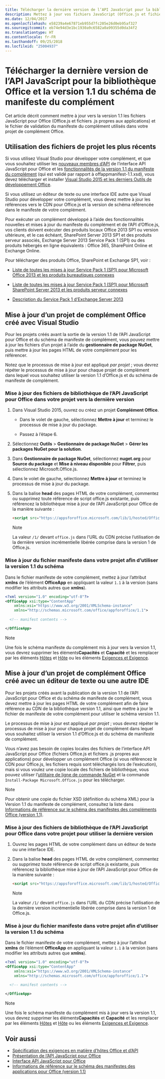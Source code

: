 ```yaml
---
title: Télécharger la dernière version de l’API JavaScript pour la bibliothèque Office et la version 1.1 du schéma de manifeste du complément
description: Mettez à jour vos fichiers JavaScript (Office.js et fichiers .js propres aux applications) et le fichier de validation du manifeste du complément utilisés dans votre projet de complément Office vers la version 1.1.
ms.date: 12/04/2017
ms.openlocfilehash: e58239a4e67871eb955d7fc205e26d0eb95af327
ms.sourcegitcommit: eb74e94d3e1bc1930a9c6582a0a99355d0da34f2
ms.translationtype: HT
ms.contentlocale: fr-FR
ms.lasthandoff: 09/25/2018
ms.locfileid: "25004937"
---
```

# <a name="update-to-the-latest-javascript-api-for-office-library-and-version-11-add-in-manifest-schema"></a>Télécharger la dernière version de l’API JavaScript pour la bibliothèque Office et la version 1.1 du schéma de manifeste du complément

Cet article décrit comment mettre à jour vers la version 1.1 les fichiers JavaScript pour Office (Office.js et fichiers .js propres aux applications) et le fichier de validation du manifeste du complément utilisés dans votre projet de complément Office.

## <a name="use-the-most-up-to-date-project-files"></a>Utilisation des fichiers de projet les plus récents

Si vous utilisez Visual Studio pour développer votre complément, et que vous souhaitez utiliser les [nouveaux membres d’API](https://docs.microsoft.com/javascript/office/what's-changed-in-the-javascript-api-for-office?view=office-js) de l’interface API JavaScript pour Office et les [fonctionnalités de la version 1.1 du manifeste du complément](../develop/add-in-manifests.md) (qui est validé par rapport à offappmanifest-1.1.xsd), vous devez télécharger et installer [Visual Studio 2015 et les derniers Outils de développement Office](https://www.visualstudio.com/features/office-tools-vs).

Si vous utilisez un éditeur de texte ou une interface IDE autre que Visual Studio pour développer votre complément, vous devez mettre à jour les références vers le CDN pour Office.js et la version de schéma référencée dans le manifeste de votre complément.

Pour exécuter un complément développé à l’aide des fonctionnalités nouvelles et mises à jour du manifeste du complément et de l’API d’Office.js, vos clients doivent exécuter des produits locaux Office 2013 SP1 ou version ultérieure, et le cas échéant, SharePoint Server 2013 SP1 et des produits serveur associés, Exchange Server 2013 Service Pack 1 (SP1) ou des produits hébergés en ligne équivalents : Office 365, SharePoint Online et Exchange Online.

Pour télécharger des produits Office, SharePoint et Exchange SP1, voir :

- [Liste de toutes les mises à jour Service Pack 1 (SP1) pour Microsoft Office 2013 et les produits bureautiques connexes](http://support.microsoft.com/kb/2850036)
    
- [Liste de toutes les mises à jour Service Pack 1 (SP1) pour Microsoft SharePoint Server 2013 et les produits serveur connexes](http://support.microsoft.com/kb/2850035)
    
- [Description du Service Pack 1 d’Exchange Server 2013](http://support.microsoft.com/kb/2926248)
    

## <a name="updating-an-office-add-in-project-created-with-visual-studio"></a>Mise à jour d’un projet de complément Office créé avec Visual Studio

Pour les projets créés avant la sortie de la version 1.1 de l’API JavaScript pour Office et du schéma de manifeste de complément, vous pouvez mettre à jour les fichiers d’un projet à l’aide du  **gestionnaire de package NuGet**, puis mettre à jour les pages HTML de votre complément pour les référencer. 

Notez que le processus de mise à jour est appliqué  _par projet_  ; vous devrez répéter le processus de mise à jour pour chaque projet de complément dans lequel vous souhaitez utiliser la version 1.1 d’Office.js et du schéma de manifeste de complément.


### <a name="update-the-javascript-api-for-office-library-files-in-your-project-to-the-newest-release"></a>Mise à jour des fichiers de bibliothèque de l’API JavaScript pour Office dans votre projet vers la dernière version


1. Dans Visual Studio 2015, ouvrez ou créez un projet **Complément Office**.
    
      - Dans le volet de gauche, sélectionnez **Mettre à jour** et terminez le processus de mise à jour du package.
    
      - Passez à l’étape 6.
    
2. Sélectionnez **Outils**  >  **Gestionnaire de package NuGet**  >  **Gérer les packages NuGet pour la solution**.
    
3. Dans **Gestionnaire de package NuGet**, sélectionnez  **nuget.org** pour **Source du package** et **Mise à niveau disponible** pour **Filtrer**, puis sélectionnez Microsoft.Office.js.
    
4. Dans le volet de gauche, sélectionnez **Mettre à jour** et terminez le processus de mise à jour du package.
    
5. Dans la balise **head** des pages HTML de votre complément, commentez ou supprimez toute référence de script office.js existante, puis référencez la bibliothèque mise à jour de l’API JavaScript pour Office de la manière suivante :
    
    ```html
    <script src="https://appsforoffice.microsoft.com/lib/1/hosted/Office.js" type="text/javascript"></script>
    ```

   > [!NOTE] 
   > La valeur `/1/` devant `office.js` dans l’URL du CDN précise l’utilisation de la dernière version incrémentielle libérée comprise dans la version 1 de Office.js.   


### <a name="update-the-manifest-file-in-your-project-to-use-schema-version-11"></a>Mise à jour du fichier manifeste dans votre projet afin d’utiliser la version 1.1 du schéma

Dans le fichier manifeste de votre complément, mettez à jour l’attribut **xmlns** de l’élément **OfficeApp** en appliquant la valeur `1.1` à la version (sans modifier les attributs autres que **xmlns**).
    
```xml
<?xml version="1.0" encoding="utf-8"?>
<OfficeApp xsi:type="ContentApp" 
    xmlns:xsi="https://www.w3.org/2001/XMLSchema-instance" 
    xmlns="http://schemas.microsoft.com/office/appforoffice/1.1">
  
  <!-- manifest contents -->

</OfficeApp>
```

> [!NOTE] 
> Une fois le schéma manifeste du complément mis à jour vers la version 1.1, vous devrez supprimer les éléments**Capacités** et **Capacité**  et les remplacer par les éléments [Hôtes](https://docs.microsoft.com/javascript/office/manifest/hosts?view=office-js) et [Hôte](https://docs.microsoft.com/javascript/office/manifest/host?view=office-js) ou les éléments [Exigences et Exigence](specify-office-hosts-and-api-requirements.md).

## <a name="updating-an-office-add-in-project-created-with-a-text-editor-or-other-ide"></a>Mise à jour d’un projet de complément Office créé avec un éditeur de texte ou une autre IDE

Pour les projets créés avant la publication de la version 1.1 de l’API JavaScript pour Office et du schéma de manifeste de complément, vous devez mettre à jour les pages HTML de votre complément afin de faire référence au CDN de la bibliothèque version 1.1, ainsi que mettre à jour le fichier de manifeste de votre complément pour utiliser le schéma version 1.1. 

Le processus de mise à jour est appliqué  _par projet_  ; vous devrez répéter le processus de mise à jour pour chaque projet de complément dans lequel vous souhaitez utiliser la version 1.1 d’Office.js et du schéma de manifeste de complément.

Vous n’avez pas besoin de copies locales des fichiers de l’interface API JavaScript pour Office (fichiers Office.js et fichiers .js propres aux applications) pour développer un complément Office (si vous référencez le CDN pour Office.js, les fichiers requis sont téléchargés lors de l’exécution), mais si vous voulez une copie locale des fichiers de bibliothèque, vous pouvez utiliser l’[utilitaire de ligne de commande NuGet](http://docs.nuget.org/consume/installing-nuget) et la commande `Install-Package Microsoft.Office.js` pour les télécharger.

> [!NOTE] 
> Pour obtenir une copie du fichier XSD (définition du schéma XML) pour la Version 1.1 du manifeste de complément, consultez la liste dans [Informations de référence sur le schéma des manifestes des compléments Office (version 1.1)](../develop/add-in-manifests.md).


### <a name="update-the-javascript-api-for-office-library-files-in-your-project-to-use-the-newest-release"></a>Mise à jour des fichiers de bibliothèque de l’API JavaScript pour Office dans votre projet pour utiliser la dernière version

1. Ouvrez les pages HTML de votre complément dans un éditeur de texte ou une interface IDE.
    
2. Dans la balise **head** des pages HTML de votre complément, commentez ou supprimez toute référence de script office.js existante, puis référencez la bibliothèque mise à jour de l’API JavaScript pour Office de la manière suivante :
    
    ```html
    <script src="https://appsforoffice.microsoft.com/lib/1/hosted/Office.js" type="text/javascript"></script>
    ```

   > [!NOTE] 
   > La valeur `/1/` devant `office.js` dans l’URL du CDN précise l’utilisation de la dernière version incrémentielle libérée comprise dans la version 1 de Office.js.   

### <a name="update-the-manifest-file-in-your-project-to-use-schema-version-11"></a>Mise à jour du fichier manifeste dans votre projet afin d’utiliser la version 1.1 du schéma

Dans le fichier manifeste de votre complément, mettez à jour l’attribut **xmlns** de l’élément **OfficeApp** en appliquant la valeur `1.1` à la version (sans modifier les attributs autres que **xmlns**).
    
```xml
<?xml version="1.0" encoding="utf-8"?>
<OfficeApp xsi:type="ContentApp" 
    xmlns:xsi="https://www.w3.org/2001/XMLSchema-instance" 
    xmlns="http://schemas.microsoft.com/office/appforoffice/1.1">
  
  <!-- manifest contents -->

</OfficeApp>
```

> [!NOTE] 
> Une fois le schéma manifeste du complément mis à jour vers la version 1.1, vous devrez supprimer les éléments**Capacités** et **Capacité**  et les remplacer par les éléments [Hôtes](https://docs.microsoft.com/javascript/office/manifest/hosts?view=office-js) et [Hôte](https://docs.microsoft.com/javascript/office/manifest/host?view=office-js) ou les éléments [Exigences et Exigence](specify-office-hosts-and-api-requirements.md).
    

## <a name="see-also"></a>Voir aussi

- [Spécification des exigences en matière d’hôtes Office et d’API](specify-office-hosts-and-api-requirements.md) 
- [Présentation de l’API JavaScript pour Office](understanding-the-javascript-api-for-office.md)    
- [Interface API JavaScript pour Office](https://docs.microsoft.com/javascript/office/javascript-api-for-office?view=office-js)   
- [Informations de référence sur le schéma des manifestes des applications pour Office (version 1.1)](../develop/add-in-manifests.md)
    
